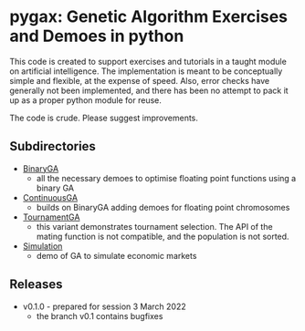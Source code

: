 # pygax: Genetic Algorithm Exercises and Demoes in python

This code is created to support exercises and tutorials in a
taught module on artificial intelligence.  The implementation 
is meant to be conceptually simple and flexible, at the expense 
of speed.  Also, error checks have generally not been implemented,
and there has been no attempt to pack it up as a proper python
module for reuse.

The code is crude.  Please suggest improvements.

## Subdirectories

+ [BinaryGA](BinaryGA)
    - all the necessary demoes to optimise floating point functions 
      using a binary GA
+ [ContinuousGA]()
    - builds on BinaryGA adding demoes for floating point chromosomes
+ [TournamentGA]()
    - this variant demonstrates tournament selection.  The API of the
      mating function is not compatible, and the population is not
      sorted.
+ [Simulation](https://github.com/hgeorgsch/pygax/tree/main/Simulation)
    - demo of GA to simulate economic markets

## Releases

- v0.1.0 - prepared for session 3 March 2022
    - the branch v0.1 contains bugfixes

